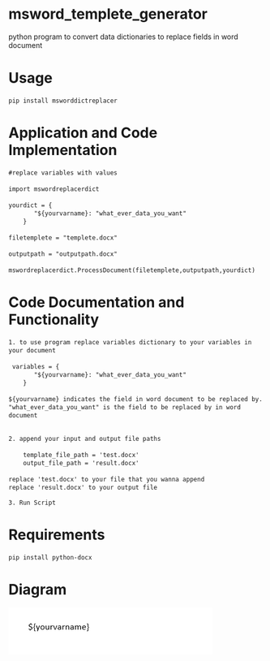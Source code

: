 # msword_templete_generator
python program to convert data dictionaries to replace fields in word document

# Usage
```
pip install msworddictreplacer
```
# Application and Code Implementation
```
#replace variables with values

import mswordreplacerdict

yourdict = {
       "${yourvarname}: "what_ever_data_you_want"
    }

filetemplete = "templete.docx"

outputpath = "outputpath.docx"

mswordreplacerdict.ProcessDocument(filetemplete,outputpath,yourdict)

```

# Code Documentation and Functionality

```
1. to use program replace variables dictionary to your variables in your document

 variables = {
       "${yourvarname}: "what_ever_data_you_want"
    }

${yourvarname} indicates the field in word document to be replaced by.
"what_ever_data_you_want" is the field to be replaced by in word document


```
```
2. append your input and output file paths

    template_file_path = 'test.docx'
    output_file_path = 'result.docx'

replace 'test.docx' to your file that you wanna append
replace 'result.docx' to your output file
```
```
3. Run Script
```

# Requirements
```
pip install python-docx
```
# Diagram
<img src="https://raw.githubusercontent.com/ADGVLOGS/msword_templete_generator/main/doc.PNG">
 
